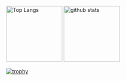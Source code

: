 <p align="left"> 
  <img alt="Top Langs" height="150px" src="https://github-readme-stats.vercel.app/api/top-langs/?username=tatsu0428&layout=compact&show_icons=true&theme=tokyonight" />
  <img alt="github stats" height="150px" src="https://github-readme-stats.vercel.app/api?username=tatsu0428&theme=tokyonight&show_icons=true" />
</p>

[![trophy](https://github-profile-trophy.vercel.app/?username=&theme=tokyonight&column=7)](https://github.com/ryo-ma/github-profile-trophy)


<!--
**tatsu0428/tatsu0428** is a ✨ _special_ ✨ repository because its `README.md` (this file) appears on your GitHub profile.

Here are some ideas to get you started:

- 🔭 I’m currently working on ...
- 🌱 I’m currently learning ...
- 👯 I’m looking to collaborate on ...
- 🤔 I’m looking for help with ...
- 💬 Ask me about ...
- 📫 How to reach me: ...
- 😄 Pronouns: ...
- ⚡ Fun fact: ...
-->
